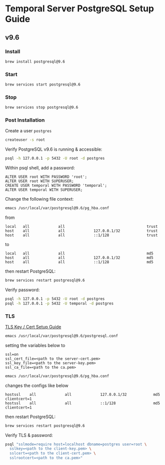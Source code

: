 # Temporal Server PostgreSQL Setup Guide

## v9.6

### Install
```bash
brew install postgresql@9.6
```

### Start
```bash
brew services start postgresql@9.6
```

### Stop
```bash
brew services stop postgresql@9.6
```

### Post Installation
Create a user `postgres`
```bash
createuser -s root
```

Verify PostgreSQL v9.6 is running & accessible:
```bash
psql -h 127.0.0.1 -p 5432 -U root -d postgres
```

Within psql shell, add a password:
```postgresql
ALTER USER root WITH PASSWORD 'root';
ALTER USER root WITH SUPERUSER;
CREATE USER temporal WITH PASSWORD 'temporal';
ALTER USER temporal WITH SUPERUSER;
```

Change the following file context:
```bash
emacs /usr/local/var/postgresql@9.6/pg_hba.conf
```
from
```
local   all             all                                     trust
host    all             all             127.0.0.1/32            trust
host    all             all             ::1/128                 trust
```
to
```
local   all             all                                     md5
host    all             all             127.0.0.1/32            md5
host    all             all             ::1/128                 md5
```
then restart PostgreSQL:
```bash
brew services restart postgresql@9.6
```

Verify password:
```bash
psql -h 127.0.0.1 -p 5432 -U root -d postgres
psql -h 127.0.0.1 -p 5432 -U temporal -d postgres
```

### TLS
[TLS Key / Cert Setup Guide](../tls/tls.md)

```bash
emacs /usr/local/var/postgresql@9.6/postgresql.conf
```

setting the variables below to
```
ssl=on
ssl_cert_file=<path to the server-cert.pem>
ssl_key_file=<path to the server-key.pem>
ssl_ca_file=<path to the ca.pem>
```

```bash
emacs /usr/local/var/postgresql@9.6/pg_hba.conf
```

changes the configs like below
```
hostssl    all             all             127.0.0.1/32            md5 clientcert=1                                                     
hostssl    all             all             ::1/128                 md5 clientcert=1
```
then restart PostgreSQL:
```bash
brew services restart postgresql@9.6
```

Verify TLS & password:
```bash
psql "sslmode=require host=localhost dbname=postgres user=root \
  sslkey=<path to the client-key.pem> \
  sslcert=<path to the client-cert.pem> \
  sslrootcert=<path to the ca.pem>"
```